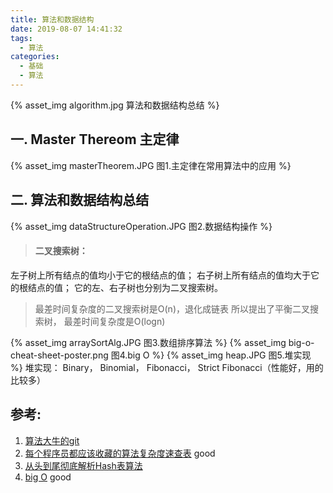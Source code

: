 ```yaml
---
title: 算法和数据结构
date: 2019-08-07 14:41:32
tags:
  - 算法
categories:
  - 基础
  - 算法
---
```


<p hidden></p>
<!-- more -->


{% asset_img  algorithm.jpg  算法和数据结构总结 %}

   
## 一. Master Thereom  主定律
{% asset_img  masterTheorem.JPG  图1.主定律在常用算法中的应用 %}

## 二. 算法和数据结构总结

{% asset_img  dataStructureOperation.JPG  图2.数据结构操作 %}

> #### 二叉搜索树：
左子树上所有结点的值均小于它的根结点的值； 
右子树上所有结点的值均大于它的根结点的值； 
它的左、右子树也分别为二叉搜索树。

> 最差时间复杂度的二叉搜索树是O(n)，退化成链表
所以提出了平衡二叉搜索树， 最差时间复杂度是O(logn)

{% asset_img  arraySortAlg.JPG  图3.数组排序算法 %}
{% asset_img  big-o-cheat-sheet-poster.png  图4.big O %}
{% asset_img  heap.JPG  图5.堆实现 %}
堆实现： Binary， Binomial， Fibonacci， Strict Fibonacci（性能好，用的比较多）


## 参考:

1.  [算法大牛的git](https://github.com/julycoding/The-Art-Of-Programming-By-July)
2.  [每个程序员都应该收藏的算法复杂度速查表](http://www.codeceo.com/article/algorithm-complexity-table.html) good
3.  [从头到尾彻底解析Hash表算法](https://yq.aliyun.com/articles/38838)
4.  [big O](https://www.bigocheatsheet.com/) good



